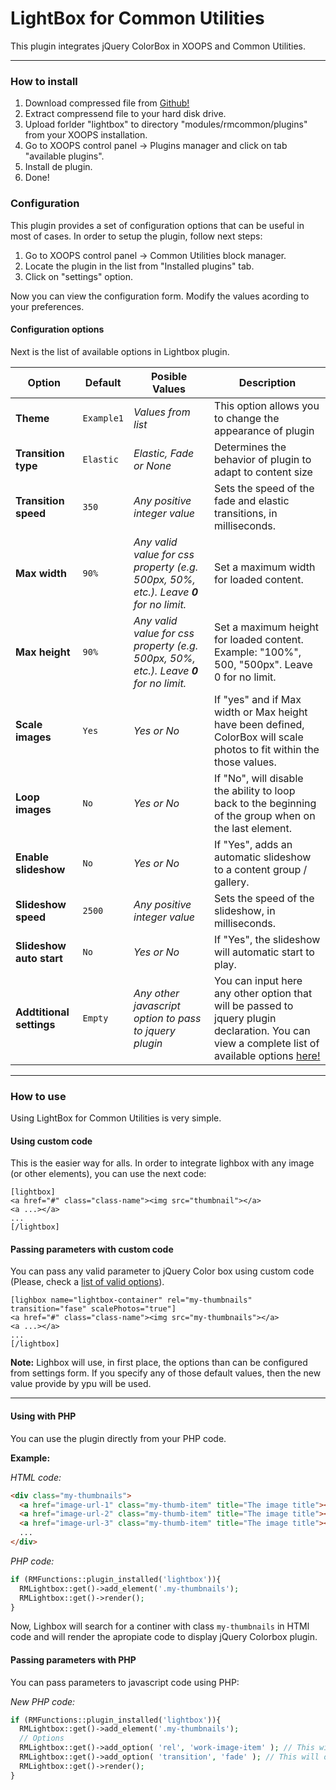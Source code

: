 LightBox for Common Utilities
========

This plugin integrates jQuery ColorBox in XOOPS and Common Utilities.

---

### How to install

1. Download compressed file from [Github!](https://github.com/bitcero/lightbox/)
2. Extract compressend file to your hard disk drive.
3. Upload forlder "lightbox" to directory "modules/rmcommon/plugins" from your XOOPS installation.
4. Go to XOOPS control panel -> Plugins manager and click on tab "available plugins".
5. Install de plugin.
6. Done!

### Configuration
This plugin provides a set of configuration options that can be useful in most of cases. In order to setup the plugin, follow next steps:

1. Go to XOOPS control panel -> Common Utilities block manager.
2. Locate the plugin in the list from "Installed plugins" tab.
3. Click on "settings" option.

Now you can view the configuration form. Modify the values acording to your preferences.

#### Configuration options
Next is the list of available options in Lightbox plugin.

| Option | Default | Posible Values | Description |
|--------|---------|----------------|-------------|
|**Theme**| `Example1` | *Values from list* | This option allows you to change the appearance of plugin |
|**Transition type** | `Elastic` | *Elastic, Fade or None* | Determines the behavior of plugin to adapt to content size |
| **Transition speed** | `350` | *Any positive integer value* | Sets the speed of the fade and elastic transitions, in milliseconds. |
| **Max width** | `90%` | *Any valid value for css property (e.g. 500px, 50%, etc.). Leave **0** for no limit.* | Set a maximum width for loaded content. |
| **Max height** | `90%` | *Any valid value for css property (e.g. 500px, 50%, etc.). Leave **0** for no limit.* | Set a maximum height for loaded content. Example: "100%", 500, "500px". Leave 0 for no limit. |
| **Scale images** | `Yes` | *Yes or No* | If "yes" and if Max width or Max height have been defined, ColorBox will scale photos to fit within the those values. |
| **Loop images** | `No` | *Yes or No* | If "No", will disable the ability to loop back to the beginning of the group when on the last element. |
| **Enable slideshow** | `No` | *Yes or No* | If "Yes", adds an automatic slideshow to a content group / gallery. |
| **Slideshow speed** | `2500` | *Any positive integer value* | Sets the speed of the slideshow, in milliseconds. |
| **Slideshow auto start** | `No` | *Yes or No* | If "Yes", the slideshow will automatic start to play. |
| **Addtitional settings** | `Empty` | *Any other javascript option to pass to jquery plugin* | You can input here any other option that will be passed to jquery plugin declaration. You can view a complete list of available options [here!](http://www.jacklmoore.com/colorbox/) |
---

### How to use
Using LightBox for Common Utilities is very simple.

#### Using custom code
This is the easier way for alls. In order to integrate lighbox with any image (or other elements), you can use the next code:

```
[lightbox]
<a href="#" class="class-name"><img src="thumbnail"></a>
<a ...></a>
...
[/lightbox]
```
#### Passing parameters with custom code
You can pass any valid parameter to jQuery Color box using custom code (Please, check a [list of valid options](http://www.jacklmoore.com/colorbox/)).

```
[lighbox name="lightbox-container" rel="my-thumbnails" transition="fase" scalePhotos="true"]
<a href="#" class="class-name"><img src="my-thumbnails"></a>
<a ...></a>
...
[/lightbox]
```
**Note:** Lighbox will use, in first place, the options than can be configured from settings form. If you specify any of those default values, then the new value provide by ypu will be used.

-----

#### Using with PHP
You can use the plugin directly from your PHP code.

**Example:**

_HTML code:_
```html
<div class="my-thumbnails">
  <a href="image-url-1" class="my-thumb-item" title="The image title"><img src="thumb-url-1"></a>
  <a href="image-url-2" class="my-thumb-item" title="The image title"><img src="thumb-url-2"></a>
  <a href="image-url-3" class="my-thumb-item" title="The image title"><img src="thumb-url-3"></a>
  ...
</div>
```

_PHP code:_
```php
if (RMFunctions::plugin_installed('lightbox')){
  RMLightbox::get()->add_element('.my-thumbnails');
  RMLightbox::get()->render();
}
```

Now, Lighbox will search for a continer with class `my-thumbnails` in HTMl code and will render the apropiate code to display jQuery Colorbox plugin.

#### Passing parameters with PHP

You can pass parameters to javascript code using PHP:

_New PHP code:_
```php
if (RMFunctions::plugin_installed('lightbox')){
  RMLightbox::get()->add_element('.my-thumbnails');
  // Options
  RMLightbox::get()->add_option( 'rel', 'work-image-item' ); // This will show the images as group related for "my-thumb-item" css class
  RMLightbox::get()->add_option( 'transition', 'fade' ); // This will overwrite de default value for "transition" option.
  RMLightbox::get()->render();
}
```
